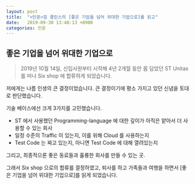 ```yaml
---
layout: post
title:  "<인문>짐 콜린스의 [좋은 기업을 넘어 위대한 기업으로]를 읽고"
date:   2019-09-30 13:48:13 +0900
categories: 인문
---
```


## 좋은 기업을 넘어 위대한 기업으로

  > 2019년 10월 14일, 신입사원부터 시작해 4년 2개월 동안 몸 담았던 ST Unitas 를 떠나 Six shop 에 합류하게 되었습니다.

저에게는 나름 인생의 큰 결정이었습니다. 큰 결정이기에 평소 가지고 있던 신념을 토대로 판단했습니다.

기술 베이스에선 크게 3가지를 고민했습니다.
- ST 에서 사용했던 Programming-language 에 대한 깊이가 아직은 얕아서 더 사용할 수 있는 회사
- 일정 수준의 Traffic 이 있는지, 이를 위해 Cloud 를 사용하는지
- Test Code 는 짜고 있는지, 아니면 Test Code 에 대해 열려있는지 

그리고, 최종적으론 좋은 동료들과 휼륭한 회사를 만들 수 있는 곳.

그래서 Six shop 으로의 합류를 결정하였고, 퇴사를 하고 가족들과 여행을 하면서 [좋은 기업을 넘어 위대한 기업으로]를 읽게 되었습니다.
